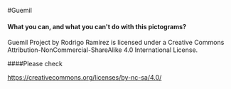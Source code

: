#Guemil
#### What you can, and what you can't do with this pictograms?


Guemil Project by Rodrigo Ramírez is licensed under a Creative Commons Attribution-NonCommercial-ShareAlike 4.0 International License. 

####Please check  

https://creativecommons.org/licenses/by-nc-sa/4.0/